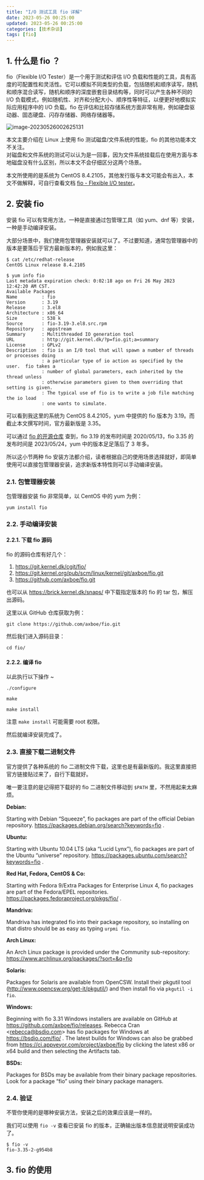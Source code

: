 ```yaml
---
title: "I/O 测试工具 fio 详解"
date: 2023-05-26 00:25:00
updated: 2023-05-26 00:25:00
categories: [技术杂谈]
tags: [fio]
---
```






## 1. 什么是 fio ？

fio（Flexible I/O Tester）是一个用于测试和评估 I/O 负载和性能的工具，具有高度的可配置性和灵活性。它可以模拟不同类型的负载，包括随机和顺序读写，随机和顺序混合读写，随机和顺序的深度嵌套目录结构等，同时可以产生各种不同的 I/O 负载模式，例如随机性、对齐和分配大小、顺序性等特征，以便更好地模拟实际应用程序中的 I/O 负载。fio 在评估和比较存储系统方面非常有用，例如硬盘驱动器、固态硬盘、闪存存储器、网络存储器等。



![image-20230526002625131](C:\Users\micro\AppData\Roaming\Typora\typora-user-images\image-20230526002625131.png)





本文主要介绍在 Linux 上使用 fio 测试磁盘/文件系统的性能，fio 的其他功能本文不关注。  
对磁盘和文件系统的测试可以认为是一回事，因为文件系统挂载后在使用方面与本地磁盘没有什么区别，所以本文不会仔细区分这两个场景。



本文所使用的是系统为 CentOS 8.4.2105，其他发行版与本文可能会有出入，本文不做解释，可自行查看文档  [fio - Flexible I/O tester](https://fio.readthedocs.io/en/latest/fio_doc.html)。



## 2. 安装 fio



安装 fio 可以有常用方法，一种是直接通过包管理工具（如 yum、dnf 等）安装，一种是手动编译安装。



大部分场景中，我们使用包管理器安装就可以了。不过要知道，通常包管理器中的版本是要落后于官方最新版本的，例如我这里：

```shell
$ cat /etc/redhat-release 
CentOS Linux release 8.4.2105

$ yum info fio
Last metadata expiration check: 0:02:18 ago on Fri 26 May 2023 12:42:20 AM CST.
Available Packages
Name         : fio
Version      : 3.19
Release      : 3.el8
Architecture : x86_64
Size         : 538 k
Source       : fio-3.19-3.el8.src.rpm
Repository   : appstream
Summary      : Multithreaded IO generation tool
URL          : http://git.kernel.dk/?p=fio.git;a=summary
License      : GPLv2
Description  : fio is an I/O tool that will spawn a number of threads or processes doing
             : a particular type of io action as specified by the user.  fio takes a
             : number of global parameters, each inherited by the thread unless
             : otherwise parameters given to them overriding that setting is given.
             : The typical use of fio is to write a job file matching the io load
             : one wants to simulate.
```

可以看到我这里的系统为 CentOS 8.4.2105，yum 中提供的 fio 版本为  3.19。而截止本文撰写时间，官方最新版是 3.35。



可以通过 [fio 的开源仓库](https://github.com/axboe/fio/) 查到，fio 3.19 的发布时间是 2020/05/13，fio 3.35 的发布时间是 2023/05/24，yum 中的版本足足落后了 3 年多。



所以这小节两种 fio 安装方法都介绍，读者根据自己的使用场景选择就好，即简单使用可以直接包管理器安装，追求新版本特性则可以手动编译安装。





### 2.1. 包管理器安装



包管理器安装 fio 非常简单，以 CentOS 中的 yum 为例：



```shell
yum install fio
```







### 2.2. 手动编译安装



#### 2.2.1. 下载 fio 源码



fio 的源码仓库有好几个：

1. https://git.kernel.dk/cgit/fio/
2. https://git.kernel.org/pub/scm/linux/kernel/git/axboe/fio.git
3. https://github.com/axboe/fio.git

也可以从 https://brick.kernel.dk/snaps/ 中下载指定版本的 fio 的 tar 包，解压出源码。



这里以从 GitHub 仓库获取为例：



```shell
git clone https://github.com/axboe/fio.git
```



然后我们进入源码目录：

```shell
cd fio/
```

#### 2.2.2. 编译 fio



以此执行以下操作 ~



```shell
./configure
```

```shell
make
```

```shell
make install
```

注意 `make install` 可能需要 root 权限。



然后就编译安装完成了。





### 2.3. 直接下载二进制文件



官方提供了各种系统的 fio 二进制文件下载，这里也是有最新版的。我这里直接把官方链接贴过来了，自行下载就好。

唯一要注意的是记得把下载好的 fio 二进制文件移动到 `$PATH` 里，不然用起来太麻烦。



**Debian:**



Starting with Debian “Squeeze”, fio packages are part of the official Debian repository. https://packages.debian.org/search?keywords=fio .



**Ubuntu:**



Starting with Ubuntu 10.04 LTS (aka “Lucid Lynx”), fio packages are part of the Ubuntu “universe” repository. https://packages.ubuntu.com/search?keywords=fio .



**Red Hat, Fedora, CentOS & Co:**



Starting with Fedora 9/Extra Packages for Enterprise Linux 4, fio packages are part of the Fedora/EPEL repositories. https://packages.fedoraproject.org/pkgs/fio/ .



**Mandriva:**



Mandriva has integrated fio into their package repository, so installing on that distro should be as easy as typing `urpmi fio`.



**Arch Linux:**



An Arch Linux package is provided under the Community sub-repository: https://www.archlinux.org/packages/?sort=&q=fio



**Solaris:**



Packages for Solaris are available from OpenCSW. Install their pkgutil tool (http://www.opencsw.org/get-it/pkgutil/) and then install fio via `pkgutil -i fio`.



**Windows:**



Beginning with fio 3.31 Windows installers are available on GitHub at https://github.com/axboe/fio/releases. Rebecca Cran <[rebecca@bsdio.com](mailto:rebecca@bsdio.com)> has fio packages for Windows at https://bsdio.com/fio/ . The latest builds for Windows can also be grabbed from https://ci.appveyor.com/project/axboe/fio by clicking the latest x86 or x64 build and then selecting the Artifacts tab.



**BSDs:**



Packages for BSDs may be available from their binary package repositories. Look for a package “fio” using their binary package managers.



### 2.4. 验证



不管你使用的是哪种安装方法，安装之后的效果应该是一样的。



我们可以使用 `fio -v` 查看已安装 fio 的版本，正确输出版本信息就说明安装成功了。

```shell
$ fio -v
fio-3.35-2-g954b8
```





## 3. fio 的使用



